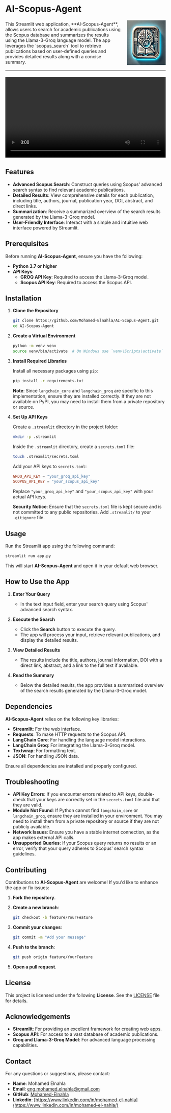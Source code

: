# AI-Scopus-Agent

<div style="display: flex; align-items: center; justify-content: space-between;">
    <div style="flex: 3; padding-right: 20px;">
        This Streamlit web application, **AI-Scopus-Agent**, allows users to search for academic publications using the Scopus database and summarizes the results using the Llama-3-Groq language model. The app leverages the `scopus_search` tool to retrieve publications based on user-defined queries and provides detailed results along with a concise summary.
    </div>
    <div style="flex: 1; text-align: center;">
        <img src="Resources/ICON.webp" alt="AI-Scopus-Agent Icon" style="height: 10em;">
    </div>
</div>

---

<div style="text-align: center; margin-top: 20px;">
    <video controls style="width: 100%; max-width: 800px;">
        <source src="Resources/AI Scopus Agent.mp4" type="video/mp4">
        Your browser does not support the video tag.
    </video>
</div>

## Features

- **Advanced Scopus Search**: Construct queries using Scopus' advanced search syntax to find relevant academic publications.
- **Detailed Results**: View comprehensive details for each publication, including title, authors, journal, publication year, DOI, abstract, and direct links.
- **Summarization**: Receive a summarized overview of the search results generated by the Llama-3-Groq model.
- **User-Friendly Interface**: Interact with a simple and intuitive web interface powered by Streamlit.

## Prerequisites

Before running **AI-Scopus-Agent**, ensure you have the following:

- **Python 3.7 or higher**
- **API Keys**:
  - **GROQ API Key**: Required to access the Llama-3-Groq model.
  - **Scopus API Key**: Required to access the Scopus API.

## Installation

1. **Clone the Repository**

   ```bash
   git clone https://github.com/Mohamed-Elnahla/AI-Scopus-Agent.git
   cd AI-Scopus-Agent
   ```

2. **Create a Virtual Environment**

   ```bash
   python -m venv venv
   source venv/bin/activate  # On Windows use `venv\Scripts\activate`
   ```

3. **Install Required Libraries**

   Install all necessary packages using `pip`:

   ```bash
   pip install -r requirements.txt
   ```

   **Note**: Since `langchain_core` and `langchain_groq` are specific to this implementation, ensure they are installed correctly. If they are not available on PyPI, you may need to install them from a private repository or source.

4. **Set Up API Keys**

   Create a `.streamlit` directory in the project folder:

   ```bash
   mkdir -p .streamlit
   ```

   Inside the `.streamlit` directory, create a `secrets.toml` file:

   ```bash
   touch .streamlit/secrets.toml
   ```

   Add your API keys to `secrets.toml`:

   ```toml
   GROQ_API_KEY = "your_groq_api_key"
   SCOPUS_API_KEY = "your_scopus_api_key"
   ```

   Replace `"your_groq_api_key"` and `"your_scopus_api_key"` with your actual API keys.

   **Security Notice**: Ensure that the `secrets.toml` file is kept secure and is not committed to any public repositories. Add `.streamlit/` to your `.gitignore` file.

## Usage

Run the Streamlit app using the following command:

```bash
streamlit run app.py
```

This will start **AI-Scopus-Agent** and open it in your default web browser.

## How to Use the App

1. **Enter Your Query**

   - In the text input field, enter your search query using Scopus' advanced search syntax.

2. **Execute the Search**

   - Click the **Search** button to execute the query.
   - The app will process your input, retrieve relevant publications, and display the detailed results.

3. **View Detailed Results**

   - The results include the title, authors, journal information, DOI with a direct link, abstract, and a link to the full text if available.

4. **Read the Summary**

   - Below the detailed results, the app provides a summarized overview of the search results generated by the Llama-3-Groq model.

## Dependencies

**AI-Scopus-Agent** relies on the following key libraries:

- **Streamlit**: For the web interface.
- **Requests**: To make HTTP requests to the Scopus API.
- **LangChain Core**: For handling the language model interactions.
- **LangChain Groq**: For integrating the Llama-3-Groq model.
- **Textwrap**: For formatting text.
- **JSON**: For handling JSON data.

Ensure all dependencies are installed and properly configured.

## Troubleshooting

- **API Key Errors**: If you encounter errors related to API keys, double-check that your keys are correctly set in the `secrets.toml` file and that they are valid.
- **Module Not Found**: If Python cannot find `langchain_core` or `langchain_groq`, ensure they are installed in your environment. You may need to install them from a private repository or source if they are not publicly available.
- **Network Issues**: Ensure you have a stable internet connection, as the app makes external API calls.
- **Unsupported Queries**: If your Scopus query returns no results or an error, verify that your query adheres to Scopus' search syntax guidelines.

## Contributing

Contributions to **AI-Scopus-Agent** are welcome! If you'd like to enhance the app or fix issues:

1. **Fork the repository**.

2. **Create a new branch**:

   ```bash
   git checkout -b feature/YourFeature
   ```

3. **Commit your changes**:

   ```bash
   git commit -m "Add your message"
   ```

4. **Push to the branch**:

   ```bash
   git push origin feature/YourFeature
   ```

5. **Open a pull request**.

## License

This project is licensed under the following **License**. See the [LICENSE](LICENSE) file for details.

## Acknowledgements

- **Streamlit**: For providing an excellent framework for creating web apps.
- **Scopus API**: For access to a vast database of academic publications.
- **Groq and Llama-3-Groq Model**: For advanced language processing capabilities.

## Contact

For any questions or suggestions, please contact:

- **Name**: Mohamed Elnahla
- **Email**: eng.mohamed.elnahla@gmail.com
- **GitHub**: [Mohamed-Elnahla](https://github.com/Mohamed-Elnahla)
- **Linkedin**: [https://www.linkedin.com/in/mohamed-el-nahla](https://www.linkedin.com/in/mohamed-el-nahla/)
